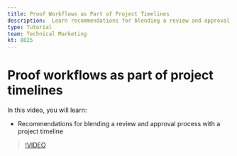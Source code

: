 ```yaml
---
title: Proof Workflows as Part of Project Timelines
description:  Learn recommendations for blending a review and approval process with a project timeline in [!DNL Adobe Workfront].
type: Tutorial
team: Technical Marketing
kt: 8825
---
```

# Proof workflows as part of project timelines

In this video, you will learn:

* Recommendations for blending a review and approval process with a project timeline

>[!VIDEO](https://video.tv.adobe.com/v/335125/?quality=12)
